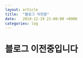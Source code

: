 ```yaml
---
layout: article
title:  "블로그 이전중"
date:   2019-12-19 21:00:00 +0900
categories: log
---
```


# 블로그 이전중입니다